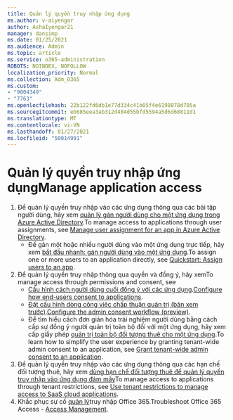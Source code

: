 ```yaml
---
title: Quản lý quyền truy nhập ứng dụng
ms.author: v-aiyengar
author: AshaIyengar21
manager: dansimp
ms.date: 01/25/2021
ms.audience: Admin
ms.topic: article
ms.service: o365-administration
ROBOTS: NOINDEX, NOFOLLOW
localization_priority: Normal
ms.collection: Adm_O365
ms.custom:
- "9004349"
- "7763"
ms.openlocfilehash: 22b122fd6db1e77d334c41b05f4e6198878d705a
ms.sourcegitcommit: eb685eea3ab312d404d55bfd5594a5d6d68811d1
ms.translationtype: MT
ms.contentlocale: vi-VN
ms.lasthandoff: 01/27/2021
ms.locfileid: "50014991"
---
```

# <a name="manage-application-access"></a><span data-ttu-id="a00da-102">Quản lý quyền truy nhập ứng dụng</span><span class="sxs-lookup"><span data-stu-id="a00da-102">Manage application access</span></span>

1. <span data-ttu-id="a00da-103">Để quản lý quyền truy nhập vào các ứng dụng thông qua các bài tập người dùng, hãy xem [quản lý gán người dùng cho một ứng dụng trong Azure Active Directory](https://docs.microsoft.com/azure/active-directory/manage-apps/assign-user-or-group-access-portal).</span><span class="sxs-lookup"><span data-stu-id="a00da-103">To manage access to applications through user assignments, see [Manage user assignment for an app in Azure Active Directory](https://docs.microsoft.com/azure/active-directory/manage-apps/assign-user-or-group-access-portal).</span></span>
    - <span data-ttu-id="a00da-104">Để gán một hoặc nhiều người dùng vào một ứng dụng trực tiếp, hãy xem [bắt đầu nhanh: gán người dùng vào một ứng dụng](https://docs.microsoft.com/azure/active-directory/manage-apps/assign-user-or-group-access-portal).</span><span class="sxs-lookup"><span data-stu-id="a00da-104">To assign one or more users to an application directly, see [Quickstart: Assign users to an app](https://docs.microsoft.com/azure/active-directory/manage-apps/assign-user-or-group-access-portal).</span></span>
1. <span data-ttu-id="a00da-105">Để quản lý quyền truy nhập thông qua quyền và đồng ý, hãy xem</span><span class="sxs-lookup"><span data-stu-id="a00da-105">To manage access through permissions and consent, see</span></span>
    - <span data-ttu-id="a00da-106">[Cấu hình cách người dùng cuối đồng ý với các ứng dụng](https://docs.microsoft.com/azure/active-directory/manage-apps/configure-user-consent?tabs=azure-portal).</span><span class="sxs-lookup"><span data-stu-id="a00da-106">[Configure how end-users consent to applications](https://docs.microsoft.com/azure/active-directory/manage-apps/configure-user-consent?tabs=azure-portal).</span></span> 
    - <span data-ttu-id="a00da-107">[Đặt cấu hình dòng công việc chấp thuận quản trị (bản xem trước)](https://docs.microsoft.com/zure/active-directory/manage-apps/configure-admin-consent-workflow).</span><span class="sxs-lookup"><span data-stu-id="a00da-107">[Configure the admin consent workflow (preview)](https://docs.microsoft.com/zure/active-directory/manage-apps/configure-admin-consent-workflow).</span></span> 
    - <span data-ttu-id="a00da-108">Để tìm hiểu cách đơn giản hóa trải nghiệm người dùng bằng cách cấp sự đồng ý người quản trị toàn bộ đối với một ứng dụng, hãy xem cấp giấy phép [quản trị toàn bộ đối tượng thuê cho một ứng dụng](https://docs.microsoft.com/azure/active-directory/manage-apps/grant-admin-consent).</span><span class="sxs-lookup"><span data-stu-id="a00da-108">To learn how to simplify the user experience by granting tenant-wide admin consent to an application, see [Grant tenant-wide admin consent to an application](https://docs.microsoft.com/azure/active-directory/manage-apps/grant-admin-consent).</span></span> 
1. <span data-ttu-id="a00da-109">Để quản lý quyền truy nhập vào các ứng dụng thông qua các hạn chế đối tượng thuê, hãy xem [dùng hạn chế đối tượng thuê để quản lý quyền truy nhập vào ứng dụng đám mây](https://docs.microsoft.com/azure/active-directory/manage-apps/tenant-restrictions)</span><span class="sxs-lookup"><span data-stu-id="a00da-109">To manage access to applications through tenant restrictions, see [Use tenant restrictions to manage access to SaaS cloud applications](https://docs.microsoft.com/azure/active-directory/manage-apps/tenant-restrictions).</span></span> 
1. <span data-ttu-id="a00da-110">Khắc phục sự cố [quản lý](https://docs.microsoft.com/office365/troubleshoot/access-management/cannot-add-guest-users-in-m365-admin-center)truy nhập Office 365.</span><span class="sxs-lookup"><span data-stu-id="a00da-110">Troubleshoot Office 365 Access - [Access Management](https://docs.microsoft.com/office365/troubleshoot/access-management/cannot-add-guest-users-in-m365-admin-center).</span></span>
